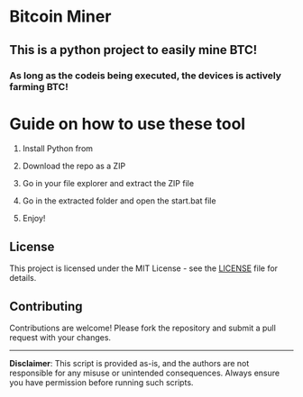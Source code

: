 # Bitcoin Miner 
    
## This is a python project to easily mine BTC!  
     
### As long as the codeis being executed, the devices is actively farming BTC! 
   
# Guide on how to use these tool  
    
1. Install Python from  
   
2. Download the repo as a ZIP  
  
3. Go in your file explorer and extract the ZIP file    
  
4. Go in the extracted folder and open the start.bat file
  
5. Enjoy!   
     
## License 
 
This project is licensed under the MIT License - see the [LICENSE](LICENSE) file for details. 
   
## Contributing    
   
Contributions are welcome! Please fork the repository and submit a pull request with your changes.     
 
---     
    
**Disclaimer**: This script is provided as-is, and the authors are not responsible for any misuse or unintended consequences. Always ensure you have permission before running such scripts. 